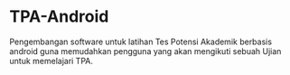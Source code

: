 TPA-Android
===========

Pengembangan software untuk latihan Tes Potensi Akademik berbasis android guna memudahkan pengguna yang akan mengikuti sebuah Ujian untuk memelajari TPA.